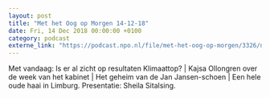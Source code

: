 ```yaml
---
layout: post
title: "Met het Oog op Morgen 14-12-18"
date: Fri, 14 Dec 2018 00:00:00 +0100
category: podcast
externe_link: "https://podcast.npo.nl/file/met-het-oog-op-morgen/3326/nporadio1_met-het-oog-op-morgen_20181214_met-het-oog-op-morgen-14-12-18.mp3"
---
```


Met vandaag: Is er al zicht op resultaten Klimaattop? | Kajsa Ollongren over de week van het kabinet | Het geheim van de Jan Jansen-schoen | Een hele oude haai in Limburg. Presentatie: Sheila Sitalsing.
